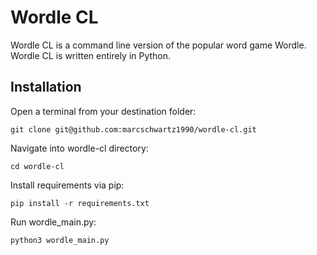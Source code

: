# Wordle CL

Wordle CL is a command line version of the popular word game Wordle.
Wordle CL is written entirely in Python.

## Installation

Open a terminal from your destination folder:
```commandline
git clone git@github.com:marcschwartz1990/wordle-cl.git
```

Navigate into wordle-cl directory:

```commandline
cd wordle-cl
```
Install requirements via pip:

```commandline
pip install -r requirements.txt
```


Run wordle_main.py:
```
python3 wordle_main.py
```